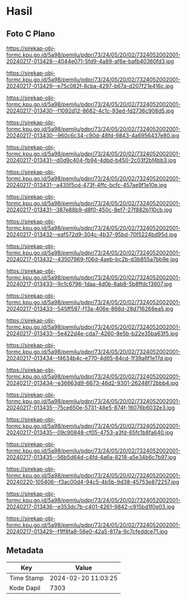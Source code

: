 # Hasil

## Foto C Plano

https://sirekap-obj-formc.kpu.go.id/5a98/pemilu/pdpr/73/24/05/20/02/7324052002001-20240217-013428--4044e071-5fd9-4a89-af6e-bafb40360fd3.jpg

https://sirekap-obj-formc.kpu.go.id/5a98/pemilu/pdpr/73/24/05/20/02/7324052002001-20240217-013429--e75c082f-8cba-4297-b67a-d207f21e416c.jpg

https://sirekap-obj-formc.kpu.go.id/5a98/pemilu/pdpr/73/24/05/20/02/7324052002001-20240217-013430--f1092d12-8682-4c1c-93ed-fd2736c908d5.jpg

https://sirekap-obj-formc.kpu.go.id/5a98/pemilu/pdpr/73/24/05/20/02/7324052002001-20240217-013430--960c6c34-c90d-48fd-9843-4a6956437e80.jpg

https://sirekap-obj-formc.kpu.go.id/5a98/pemilu/pdpr/73/24/05/20/02/7324052002001-20240217-013431--d0d9c404-fb94-4dbd-b450-2c03f2bf4bb3.jpg

https://sirekap-obj-formc.kpu.go.id/5a98/pemilu/pdpr/73/24/05/20/02/7324052002001-20240217-013431--a435f5cd-473f-4ffc-bcfc-457ae9f1e10e.jpg

https://sirekap-obj-formc.kpu.go.id/5a98/pemilu/pdpr/73/24/05/20/02/7324052002001-20240217-013431--387e88b9-d8f0-450c-8ef7-27f882b110cb.jpg

https://sirekap-obj-formc.kpu.go.id/5a98/pemilu/pdpr/73/24/05/20/02/7324052002001-20240217-013432--eaf572d9-304c-4b37-95bd-70f5224bd95d.jpg

https://sirekap-obj-formc.kpu.go.id/5a98/pemilu/pdpr/73/24/05/20/02/7324052002001-20240217-013432--43507969-f06d-4aeb-bc2b-d3b855a7bb9e.jpg

https://sirekap-obj-formc.kpu.go.id/5a98/pemilu/pdpr/73/24/05/20/02/7324052002001-20240217-013433--9c1c6796-1daa-4d0b-8ab8-5b8ffdc13607.jpg

https://sirekap-obj-formc.kpu.go.id/5a98/pemilu/pdpr/73/24/05/20/02/7324052002001-20240217-013433--545ff597-f13a-406e-866d-28d716268ea5.jpg

https://sirekap-obj-formc.kpu.go.id/5a98/pemilu/pdpr/73/24/05/20/02/7324052002001-20240217-013433--5e422d4e-cda7-4260-8e5b-b22e35ba63f5.jpg

https://sirekap-obj-formc.kpu.go.id/5a98/pemilu/pdpr/73/24/05/20/02/7324052002001-20240217-013434--f4634b4c-e770-4d65-84cd-1f39a6f1e17d.jpg

https://sirekap-obj-formc.kpu.go.id/5a98/pemilu/pdpr/73/24/05/20/02/7324052002001-20240217-013434--e36663d9-6673-46d2-9301-26248f72bbb4.jpg

https://sirekap-obj-formc.kpu.go.id/5a98/pemilu/pdpr/73/24/05/20/02/7324052002001-20240217-013435--75ce650e-5731-48e5-874f-16076b6032e3.jpg

https://sirekap-obj-formc.kpu.go.id/5a98/pemilu/pdpr/73/24/05/20/02/7324052002001-20240217-013435--09c90848-cf05-4753-a3fd-65fc1b8fa640.jpg

https://sirekap-obj-formc.kpu.go.id/5a98/pemilu/pdpr/73/24/05/20/02/7324052002001-20240217-013435--56b5d64d-c4fd-4a6a-8218-a5e34b6c7b97.jpg

https://sirekap-obj-formc.kpu.go.id/5a98/pemilu/pdpr/73/24/05/20/02/7324052002001-20240220-105406--f3ac00d4-94c5-4b5b-9d38-45753e872257.jpg

https://sirekap-obj-formc.kpu.go.id/5a98/pemilu/pdpr/73/24/05/20/02/7324052002001-20240217-013436--e353dc7b-c401-4261-9842-c915bd1f0e03.jpg

https://sirekap-obj-formc.kpu.go.id/5a98/pemilu/pdpr/73/24/05/20/02/7324052002001-20240217-013429--f1ff8fa8-56e0-42a5-817a-9c7cfeddce71.jpg


## Metadata

| Key        | Value               |
| ---------- | ------------------- |
| Time Stamp | 2024-02-20 11:03:25 |
| Kode Dapil | 7303                |



